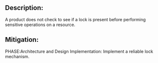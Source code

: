 ## Description:

A product does not check to see if a lock is present before performing sensitive operations on a resource.



## Mitigation:


PHASE:Architecture and Design Implementation:
Implement a reliable lock mechanism.

